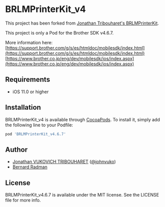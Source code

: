 # BRLMPrinterKit_v4

This project has been forked from [Jonathan Tribouharet's BRLMPrinterKit](https://github.com/jonathantribouharet/BRLMPrinterKit).

This project is only a Pod for the Brother SDK v4.6.7.

More information here:
[https://support.brother.com/g/s/es/htmldoc/mobilesdk/index.html](https://support.brother.com/g/s/es/htmldoc/mobilesdk/index.html)
[https://www.brother.co.jp/eng/dev/mobilesdk/ios/index.aspx](https://www.brother.co.jp/eng/dev/mobilesdk/ios/index.aspx)

## Requirements

- iOS 11.0 or higher

## Installation

BRLMPrinterKit_v4 is available through [CocoaPods](https://cocoapods.org). To install
it, simply add the following line to your Podfile:

```ruby
pod 'BRLMPrinterKit_v4.6.7'
```

## Author

- [Jonathan VUKOVICH TRIBOUHARET](https://github.com/jonathantribouharet) ([@johnvuko](https://twitter.com/johnvuko))
- [Bernard Radman](https://github.com/BernardRadman)

## License

BRLMPrinterKit_v4.6.7 is available under the MIT license. See the LICENSE file for more info.
